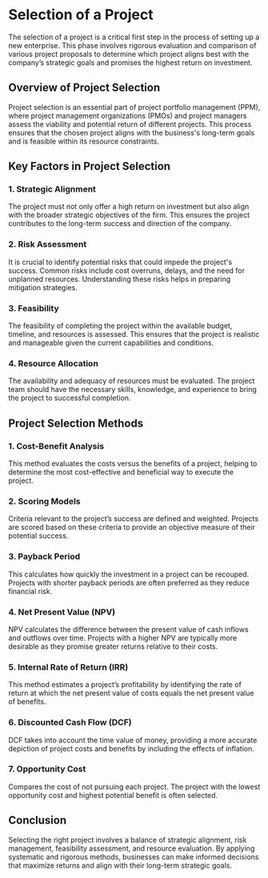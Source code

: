 # Selection of a Project

The selection of a project is a critical first step in the process of setting up a new enterprise. This phase involves rigorous evaluation and comparison of various project proposals to determine which project aligns best with the company’s strategic goals and promises the highest return on investment.

## Overview of Project Selection

Project selection is an essential part of project portfolio management (PPM), where project management organizations (PMOs) and project managers assess the viability and potential return of different projects. This process ensures that the chosen project aligns with the business's long-term goals and is feasible within its resource constraints.

## Key Factors in Project Selection

### 1. Strategic Alignment
The project must not only offer a high return on investment but also align with the broader strategic objectives of the firm. This ensures the project contributes to the long-term success and direction of the company.

### 2. Risk Assessment
It is crucial to identify potential risks that could impede the project's success. Common risks include cost overruns, delays, and the need for unplanned resources. Understanding these risks helps in preparing mitigation strategies.

### 3. Feasibility
The feasibility of completing the project within the available budget, timeline, and resources is assessed. This ensures that the project is realistic and manageable given the current capabilities and conditions.

### 4. Resource Allocation
The availability and adequacy of resources must be evaluated. The project team should have the necessary skills, knowledge, and experience to bring the project to successful completion.

## Project Selection Methods

### 1. Cost-Benefit Analysis
This method evaluates the costs versus the benefits of a project, helping to determine the most cost-effective and beneficial way to execute the project.

### 2. Scoring Models
Criteria relevant to the project’s success are defined and weighted. Projects are scored based on these criteria to provide an objective measure of their potential success.

### 3. Payback Period
This calculates how quickly the investment in a project can be recouped. Projects with shorter payback periods are often preferred as they reduce financial risk.

### 4. Net Present Value (NPV)
NPV calculates the difference between the present value of cash inflows and outflows over time. Projects with a higher NPV are typically more desirable as they promise greater returns relative to their costs.

### 5. Internal Rate of Return (IRR)
This method estimates a project’s profitability by identifying the rate of return at which the net present value of costs equals the net present value of benefits.

### 6. Discounted Cash Flow (DCF)
DCF takes into account the time value of money, providing a more accurate depiction of project costs and benefits by including the effects of inflation.

### 7. Opportunity Cost
Compares the cost of not pursuing each project. The project with the lowest opportunity cost and highest potential benefit is often selected.

## Conclusion

Selecting the right project involves a balance of strategic alignment, risk management, feasibility assessment, and resource evaluation. By applying systematic and rigorous methods, businesses can make informed decisions that maximize returns and align with their long-term strategic goals.
